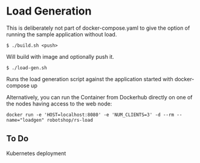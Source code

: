 # Load Generation

This is deliberately not part of docker-compose.yaml to give the option of running the sample application without load.

    $ ./build.sh <push>

Will build with image and optionally push it.

    $ ./load-gen.sh

Runs the load generation script against the application started with docker-compose up

Alternatively, you can run the Container from Dockerhub directly on one of the nodes having access to the web node:

`docker run -e 'HOST=localhost:8080' -e 'NUM_CLIENTS=3' -d --rm --name="loadgen" robotshop/rs-load`

## To Do

Kubernetes deployment
